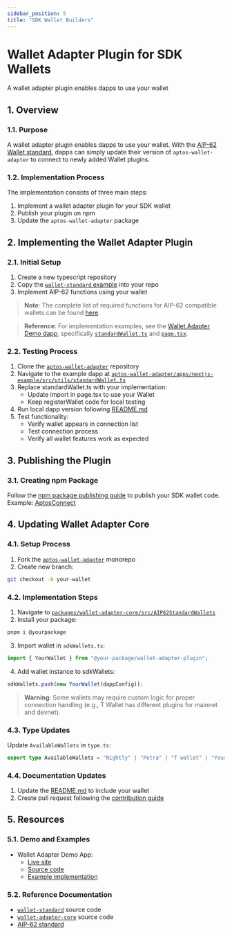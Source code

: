 ```yaml
---
sidebar_position: 5
title: "SDK Wallet Builders"
---
```


# Wallet Adapter Plugin for SDK Wallets
A wallet adapter plugin enables dapps to use your wallet

## 1. Overview
### 1.1. Purpose
A wallet adapter plugin enables dapps to use your wallet. With the [AIP-62 Wallet standard](https://github.com/aptos-foundation/AIPs/blob/main/aips/aip-62.md), dapps can simply update their version of `aptos-wallet-adapter` to connect to newly added Wallet plugins.

### 1.2. Implementation Process
The implementation consists of three main steps:
1. Implement a wallet adapter plugin for your SDK wallet
2. Publish your plugin on npm
3. Update the `aptos-wallet-adapter` package

## 2. Implementing the Wallet Adapter Plugin
### 2.1. Initial Setup
1. Create a new typescript repository
2. Copy the [`wallet-standard` example](https://github.com/aptos-labs/wallet-standard/blob/main/example/wallet.ts) into your repo
3. Implement AIP-62 functions using your wallet

> **Note**: The complete list of required functions for AIP-62 compatible wallets can be found [here](https://github.com/aptos-labs/wallet-standard/blob/38defe159b8641ff1763c4db61827c78ab448dab/src/detect.ts#L16).

> **Reference**: For implementation examples, see the [Wallet Adapter Demo dapp](https://github.com/aptos-labs/aptos-wallet-adapter/tree/main/apps/nextjs-example), specifically [`standardWallet.ts`](https://github.com/aptos-labs/aptos-wallet-adapter/blob/main/apps/nextjs-example/src/utils/standardWallet.ts) and [`page.tsx`](https://github.com/aptos-labs/aptos-wallet-adapter/blob/main/apps/nextjs-example/src/app/page.tsx).

### 2.2. Testing Process
1. Clone the [`aptos-wallet-adapter`](https://github.com/aptos-labs/aptos-wallet-adapter/tree/main) repository
2. Navigate to the example dapp at [`aptos-wallet-adapter/apps/nextjs-example/src/utils/standardWallet.ts`](https://github.com/aptos-labs/aptos-wallet-adapter/blob/main/apps/nextjs-example/src/utils/standardWallet.ts)
3. Replace standardWallet.ts with your implementation:
   - Update import in page.tsx to use your Wallet
   - Keep registerWallet code for local testing
4. Run local dapp version following [README.md](https://github.com/aptos-labs/aptos-wallet-adapter/tree/main/apps/nextjs-example)
5. Test functionality:
   - Verify wallet appears in connection list
   - Test connection process
   - Verify all wallet features work as expected

## 3. Publishing the Plugin
### 3.1. Creating npm Package
Follow the [npm package publishing guide](https://docs.npmjs.com/creating-and-publishing-scoped-public-packages) to publish your SDK wallet code.
Example: [AptosConnect](https://www.npmjs.com/package/@aptos-connect/wallet-adapter-plugin)

## 4. Updating Wallet Adapter Core
### 4.1. Setup Process
1. Fork the [`aptos-wallet-adapter`](https://github.com/aptos-labs/aptos-wallet-adapter) monorepo
2. Create new branch:
```bash
git checkout -b your-wallet
```

### 4.2. Implementation Steps
1. Navigate to [`packages/wallet-adapter-core/src/AIP62StandardWallets`](https://github.com/aptos-labs/aptos-wallet-adapter/tree/main/packages/wallet-adapter-core/src/AIP62StandardWallets)
2. Install your package:
```bash
pnpm i @yourpackage
```
3. Import wallet in `sdkWallets.ts`:
```typescript
import { YourWallet } from "@your-package/wallet-adapter-plugin";
```
4. Add wallet instance to sdkWallets:
```typescript
sdkWallets.push(new YourWallet(dappConfig));
```

> **Warning**: Some wallets may require custom logic for proper connection handling (e.g., T Wallet has different plugins for mainnet and devnet).

### 4.3. Type Updates
Update `AvailableWallets` in `type.ts`:
```typescript
export type AvailableWallets = "Nightly" | "Petra" | "T wallet" | "Your Wallet's Name";
```

### 4.4. Documentation Updates
1. Update the [README.md](https://github.com/aptos-labs/aptos-wallet-adapter/blob/main/README.md) to include your wallet
2. Create pull request following the [contribution guide](https://github.com/aptos-labs/aptos-wallet-adapter/blob/main/CONTRIBUTING.md#creating-a-pull-request)

## 5. Resources
### 5.1. Demo and Examples
- Wallet Adapter Demo App:
  - [Live site](https://aptos-labs.github.io/aptos-wallet-adapter)
  - [Source code](https://github.com/aptos-labs/aptos-wallet-adapter/tree/main/apps/nextjs-example)
  - [Example implementation](https://github.com/aptos-labs/aptos-wallet-adapter/blob/main/apps/nextjs-example/src/utils/standardWallet.ts)

### 5.2. Reference Documentation
- [`wallet-standard`](https://github.com/aptos-labs/wallet-standard) source code
- [`wallet-adapter-core`](https://github.com/aptos-labs/aptos-wallet-adapter/tree/main/packages/wallet-adapter-core) source code
- [AIP-62 standard](https://github.com/aptos-foundation/AIPs/blob/main/aips/aip-62.md)
